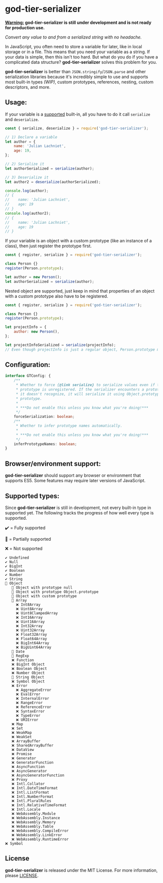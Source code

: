 # god-tier-serializer

**<ins>Warning:</ins> god-tier-serializer is still under development and is not ready for production use.**

_Convert any value to and from a serialized string with no headache._

In JavaScript, you often need to store a variable for later, like in local storage or in a file. This means that you need your variable as a string. If your data is simple, then this isn't too hard. But what do you do if you have a complicated data structure? **god-tier-serializer** solves this problem for you.

**god-tier-serializer** is better than `JSON.stringify`/`JSON.parse` and other serialization libraries because it's incredibly simple to use and supports most built-in types _(WIP)_, custom prototypes, references, nesting, custom descriptors, and more.

## Usage:

If your variable is a [supported](#supported-types) built-in, all you have to do it call `serialize` and `deserialize`.

```js
const { serialize, deserialize } = require('god-tier-serializer');

// 1) Declare a variable
let author = {
	name: 'Julian Lachniet',
	age: 19,
};

// 2) Serialize it
let authorSerialized = serialize(author);

// 3) Deserialize it
let author2 = deserialize(authorSerialized);

console.log(author);
// {
//    name: 'Julian Lachniet',
//    age: 19
// }
console.log(author2);
// {
//    name: 'Julian Lachniet',
//    age: 19
// }
```

If your variable is an object with a custom prototype (like an instance of a class), then just register the prototype first.

```js
const { register, serialize } = require('god-tier-serializer');

class Person {}
register(Person.prototype);

let author = new Person();
let authorSerialized = serialize(author);
```

Nested object are supported, just keep in mind that properties of an object with a custom prototype also have to be registered.

```js
const { register, serialize } = require('god-tier-serializer');

class Person {}
register(Person.prototype);

let projectInfo = {
	author: new Person(),
};

let projectInfoSerialized = serialize(projectInfo);
// Even though projectInfo is just a regular object, Person.prototype must still be registered beforehand.
```

## Configuration:

```ts
interface GTConfig: {
	/**
	 * Whether to force {@link serialize} to serialize values even if their
	 * prototype is unregistered. If the serializer encounters a prototype that
	 * it doesn't recognize, it will serialize it using Object.prototype as the
	 * prototype.
	 *
	 * ***Do not enable this unless you know what you're doing!***
	 */
	forceSerialization: boolean;
	/**
	 * Whether to infer prototype names automatically.
	 *
	 * ***Do not enable this unless you know what you're doing!***
	 */
	inferPrototypeNames: boolean;
}
```

## Browser/environment support:

**god-tier-serializer** should support any browser or environment that supports ES5. Some features may require later versions of JavaScript.

## Supported types:

Since **god-tier-serializer** is still in development, not every built-in type in supported yet. The following tracks the progress of how well every type is supported.

✔️ = Fully supported

📝 = Partially supported

❌ = Not supported

```
✔️ Undefined
✔️ Null
✔️ BigInt
✔️ Boolean
✔️ Number
✔️ String
📝 Object
   📝 Object with prototype null
   📝 Object with prototype Object.prototype
   📝 Object with custom prototype
   📝 Array
     ❌ Int8Array
     ❌ Uint8Array
     ❌ Uint8ClampedArray
     ❌ Int16Array
     ❌ Uint16Array
     ❌ Int32Array
     ❌ Uint32Array
     ❌ Float32Array
     ❌ Float64Array
     ❌ BigInt64Array
     ❌ BigUint64Array
   📝 Date
   📝 RegExp
   ❌ Function
   ❌ BigInt Object
   ❌ Boolean Object
   ❌ Number Object
   📝 String Object
   ❌ Symbol Object
   ❌ Error
     ❌ AggregateError
     ❌ EvalError
     ❌ InternalError
     ❌ RangeError
     ❌ ReferenceError
     ❌ SyntaxError
     ❌ TypeError
     ❌ URIError
   ❌ Map
   ❌ Set
   ❌ WeakMap
   ❌ WeakSet
   ❌ ArrayBuffer
   ❌ SharedArrayBuffer
   ❌ DataView
   ❌ Promise
   ❌ Generator
   ❌ GeneratorFunction
   ❌ AsyncFunction
   ❌ AsyncGenerator
   ❌ AsyncGeneratorFunction
   ❌ Proxy
   ❌ Intl.Collator
   ❌ Intl.DateTimeFormat
   ❌ Intl.ListFormat
   ❌ Intl.NumberFormat
   ❌ Intl.PluralRules
   ❌ Intl.RelativeTimeFormat
   ❌ Intl.Locale
   ❌ WebAssembly.Module
   ❌ WebAssembly.Instance
   ❌ WebAssembly.Memory
   ❌ WebAssembly.Table
   ❌ WebAssembly.CompileError
   ❌ WebAssembly.LinkError
   ❌ WebAssembly.RuntimeError
❌ Symbol
```

## License

**god-tier-serializer** is released under the MIT License. For more information, please [LICENSE](https://github.com/jlachniet/god-tier-serializer/blob/main/LICENSE).

